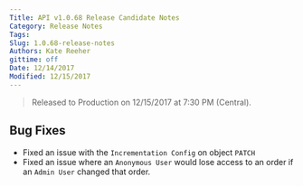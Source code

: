 ```yaml
---
Title: API v1.0.68 Release Candidate Notes
Category: Release Notes
Tags: 
Slug: 1.0.68-release-notes
Authors: Kate Reeher
gittime: off
Date: 12/14/2017
Modified: 12/15/2017
---
```


> Released to Production on 12/15/2017 at 7:30 PM (Central).

## Bug Fixes

- Fixed an issue with the `Incrementation Config` on object `PATCH`
- Fixed an issue where an `Anonymous User` would lose access to an order if an `Admin User` changed that order.



